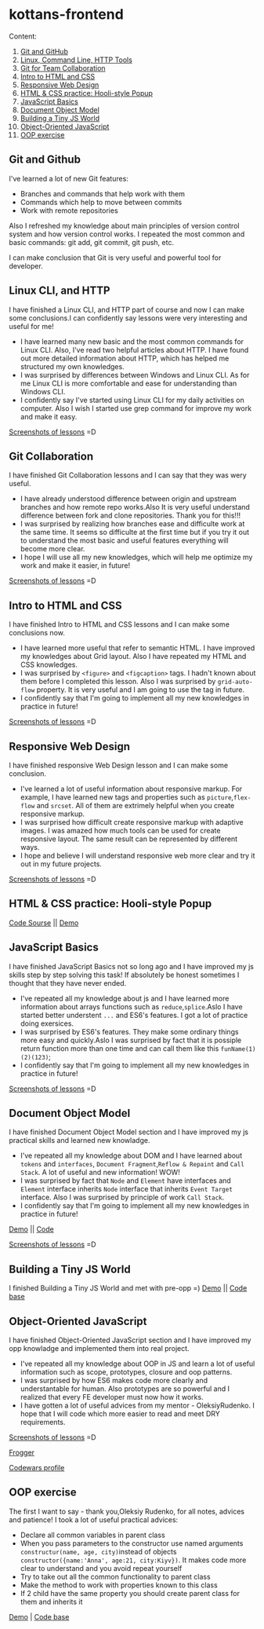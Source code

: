 # kottans-frontend
Content:
1. [Git and GitHub](#git-and-github)
2. [Linux, Command Line, HTTP Tools](#linux-cli-http)
3. [Git for Team Collaboration](#git-coolab)
4. [Intro to HTML and CSS](#intro)
5. [Responsive Web Design](#responsive)
6. [HTML & CSS practice: Hooli-style Popup](#popup)
7. [JavaScript Basics](#js-basic)
8. [Document Object Model](#dom)
9. [Building a Tiny JS World](#pre-oop)
10. [Object-Oriented JavaScript](#oop)
11. [OOP exercise](#oop-exe)

<a name="git-and-github"></a>
## Git and Github
I've learned a lot of new Git features: 
* Branches and commands that help work with them 
* Commands which help to move between commits
* Work with remote repositories

Also I refreshed my knowledge about main principles of version control system and how version control works.
I repeated the most common and basic commands: git add, git commit, git push, etc. 

I can make conclusion that Git is very useful and powerful tool for developer.

<a name="linux-cli-http"></a>
## Linux CLI, and HTTP
I have finished a Linux CLI, and HTTP part of course and now I can make some conclusions.I can confidently say lessons were very interesting and useful for me!
* I have learned many new basic and the most common commands for Linux CLI. Also, I've read two helpful articles about HTTP. I have found out more detailed information about HTTP, which has helped me structured my own knowledges.
* I was surprised by differences between Windows and Linux CLI. As for me Linux CLI is more comfortable and ease for understanding than Windows CLI. 
* I confidently say I've started using Linux CLI for my daily activities on computer. Also I wish I started use grep command for improve my work and make it easy.   

[Screenshots of lessons](./task_linux_cli) =D

<a name="git-coolab"></a>
## Git Collaboration
I have finished Git Collaboration lessons and I can say that they was wery useful.
* I have already understood difference between origin and upstream branches and how remote repo works.Also It is very useful understand difference between fork and clone repositories. Thank you for this!!!
* I was surprised by realizing how branches ease and difficulte work at the same time. It seems so difficulte at the first time but if you try it out to understand the most basic and useful features everything will become more clear.
* I hope I will use all my new knowledges, which will help me optimize my work and make it easier, in future!

[Screenshots of lessons](./git-collaboration) =D

<a name='intro'></a>
## Intro to HTML and CSS
I have finished Intro to HTML and CSS lessons and I can make some conclusions now.
* I have learned more useful that refer to semantic HTML. I have improved my knowledges about Grid layout. Also I have repeated my HTML and CSS knowledges.
* I was surprised by `<figure>` and `<figcaption>` tags. I hadn't known about them before I completed this lesson. Also I was surprised by `grid-auto-flow` property. It is very useful and I am going to use the tag in future.
* I confidently say that I'm going to implement all my new knowledges in practice in future!

[Screenshots of lessons](./intro%20to%20html%20and%20css) =D

<a name='responsive'></a>
## Responsive Web Design
I have finished responsive Web Design lesson and I can make some conclusion. 
* I've learned a lot of useful information about responsive markup. For example, I have learned new tags and properties such as `picture`,`flex-flow` and `srcset`. All of them are extrimely helpful when you create responsive markup.
* I was surprised how difficult create responsive markup with adaptive images. I was amazed how much tools can be used for create responsive layout. The same result can be represented by different ways.
* I hope and believe I will understand responsive web more clear and try it out in my future projects.

[Screenshots of lessons](./responsive-web) =D

<a name='popup'></a>
## HTML & CSS practice: Hooli-style Popup
[Code Sourse](./html-css-popup) || 
[Demo](https://annastoyano.github.io/PopUp/)

<a name="js-basic"></a>
## JavaScript Basics
I have finished JavaScript Basics not so long ago and I have improved my js skills step by step solving this task! If absolutely be honest sometimes I thought that they have never ended.
* I've repeated all my knowledge about js and I have learned more information about arrays functions such as `reduce`,`splice`.Aslo I have started better understent `...` and ES6's features. I got a lot of practice doing exersices.
* I was surprised by ES6's features. They make some ordinary things more easy and quickly.Aslo I was surprised by fact that it is possiple return function more than one time and can call them like this `funName(1)(2)(123)`;  
* I confidently say that I'm going to implement all my new knowledges in practice in future!

[Screenshots of lessons](./js-basic) =D


<a name='dom'></a>
## Document Object Model
I have finished Document Object Model section and I have improved my js practical skills and learned new knowladge.
* I've repeated all my knowledge about DOM and I have learned about `tokens` and `interfaces`, `Document Fragment`,`Reflow & Repaint` and `Call Stack`. A lot of useful and new information! WOW!
* I was surprised by fact that `Node` and `Element` have interfaces and `Element` interface inherits `Node` interface that inherits `Event Target` interface. Also I was surprised by principle of work `Call Stack`.
* I confidently say that I'm going to implement all my new knowledges in practice in future!

[Demo](https://annastoyano.github.io/DOM/index) ||
[Code](https://github.com/AnnaStoyano/DOM)

[Screenshots of lessons](./dom) =D

<a name="pre-oop"></a>
## Building a Tiny JS World
I finished Building a Tiny JS World and met with pre-opp =)
[Demo](https://annastoyano.github.io/a-tiny-JS-world/) || 
[Code base](https://github.com/AnnaStoyano/a-tiny-JS-world)

<a name="oop"></a>
## Object-Oriented JavaScript
I have finished Object-Oriented JavaScript section and I have improved my opp knowladge and implemented them into real project.
* I've repeated all my knowledge about OOP in JS and learn a lot of useful information such as scope, prototypes, closure and oop patterns.
* I was surprised by how ES6 makes code more clearly and understantable for human. Also prototypes are so powerful and I realized that every FE developer must now how it works.
* I have gotten a lot of useful advices from my mentor - OleksiyRudenko. I hope that I will code which more easier to read and meet DRY requirements.

[Screenshots of lessons](./object-oriented-js) =D

[Frogger](https://annastoyano.github.io/Frogger/index)

[Codewars profile](https://www.codewars.com/users/AnnaStoy)

<a name="oop-exe"></a>
## OOP exercise
The first I want to say - thank you,Oleksiy Rudenko, for all notes, advices and patience!
I took a lot of useful practical advices: 
  * Declare all common variables in parent class
  * When you pass parameters to the constructor use named arguments `constructur(name, age, city)`instead of objects `constructor({name:'Anna', age:21, city:Kiyv})`. It makes code more clear to understand and you avoid repeat yourself
  * Try to take out all the common functionality to parent class
  * Make the method to work with properties known to this class
  * If 2 child have the same property you should create parent class for them and inherits it

[Demo](https://annastoyano.github.io/a-tiny-JS-world/index) |
[Code base](https://github.com/AnnaStoyano/a-tiny-JS-world/)


